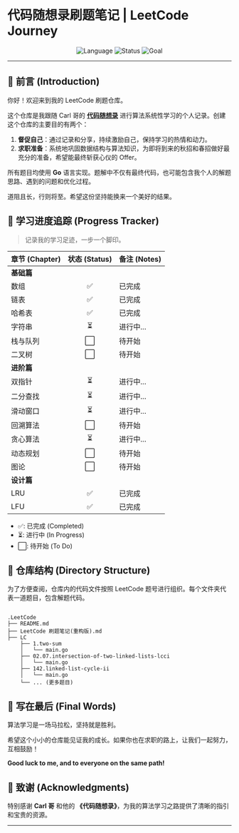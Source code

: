 # 代码随想录刷题笔记 | LeetCode Journey

<div align="center">
  <img src="https://img.shields.io/badge/Language-Go-blue.svg" alt="Language">
  <img src="https://img.shields.io/badge/Status-In%20Progress-green.svg" alt="Status">
  <img src="https://img.shields.io/badge/Goal-Offer-red.svg" alt="Goal">
</div>

---

## 📖 前言 (Introduction)

你好！欢迎来到我的 LeetCode 刷题仓库。

这个仓库是我跟随 Carl 哥的 **[代码随想录](https://programmercarl.com/)** 进行算法系统性学习的个人记录。创建这个仓库的主要目的有两个：

1.  **督促自己**：通过记录和分享，持续激励自己，保持学习的热情和动力。
2.  **求职准备**：系统地巩固数据结构与算法知识，为即将到来的秋招和春招做好最充分的准备，希望能最终斩获心仪的 Offer。

所有题目均使用 **Go** 语言实现。题解中不仅有最终代码，也可能包含我个人的解题思路、遇到的问题和优化过程。

道阻且长，行则将至。希望这份坚持能换来一个美好的结果。

## 🚀 学习进度追踪 (Progress Tracker)

> 记录我的学习足迹，一步一个脚印。

| 章节 (Chapter) |  状态 (Status)  | 备注 (Notes) |
|--------------|:-------------:|------------|
| **基础篇**      |               |            |
| 数组           |       ✅       | 已完成        |
| 链表           |       ✅       | 已完成        |
| 哈希表          |       ✅       | 已完成        |
| 字符串          |       ⏳       | 进行中...     |
| 栈与队列         |      ⬜️       | 待开始        |
| 二叉树          |      ⬜️       | 待开始        |
| **进阶篇**      |               |            |
| 双指针          |     ⏳       | 进行中...        |
| 二分查找         |      ⏳       | 进行中...      |
| 滑动窗口         |      ⏳       | 进行中...        |
| 回溯算法         |      ⬜️       | 待开始        |
| 贪心算法         |       ⏳       | 进行中...         |
| 动态规划         |      ⬜️       | 待开始        |
| 图论           |      ⬜️       | 待开始        |
| **设计篇**      |               |            |
| LRU          |      ✅       | 已完成         |
| LFU          |      ✅       | 已完成        |


* ✅: 已完成 (Completed)
* ⏳: 进行中 (In Progress)
* ⬜️: 待开始 (To Do)
## 📁 仓库结构 (Directory Structure)

为了方便查阅，仓库内的代码文件按照 LeetCode 题号进行组织。每个文件夹代表一道题目，包含解题代码。

```

.LeetCode
├── README.md
├── LeetCode 刷题笔记(重构版).md
├── LC
    ├── 1.two-sum
    │   └── main.go
    ├── 02.07.intersection-of-two-linked-lists-lcci
    │   └── main.go
    ├── 142.linked-list-cycle-ii
    │   └── main.go
    └── ... (更多题目)
```

## 💪 写在最后 (Final Words)

算法学习是一场马拉松，坚持就是胜利。

希望这个小小的仓库能见证我的成长。如果你也在求职的路上，让我们一起努力，互相鼓励！

**Good luck to me, and to everyone on the same path!**

## 🙏 致谢 (Acknowledgments)

特别感谢 **Carl 哥** 和他的 **《代码随想录》**，为我的算法学习之路提供了清晰的指引和宝贵的资源。

---
